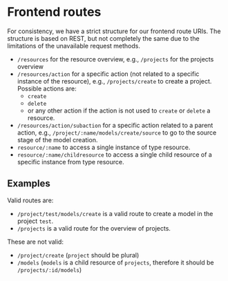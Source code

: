 <!--
 ~ SPDX-FileCopyrightText: Copyright DB Netz AG and the capella-collab-manager contributors
 ~ SPDX-License-Identifier: Apache-2.0
 -->

# Frontend routes

For consistency, we have a strict structure for our frontend route URIs.
The structure is based on REST, but not completely the same due to the limitations of the unavailable request methods.

- `/resources` for the resource overview, e.g., `/projects` for the projects overview
- `/resources/action` for a specific action (not related to a specific instance of the resource), e.g., `/projects/create` to create a project. Possible actions are:
  - `create`
  - `delete`
  - or any other action if the action is not used to `create` or `delete` a resource.
- `/resources/action/subaction` for a specific action related to a parent action, e.g., `/project/:name/models/create/source` to go to the source stage of the model creation.
- `resource/:name` to access a single instance of type resource.
- `resource/:name/childresource` to access a single child resource of a specific instance from type resource.

## Examples

Valid routes are:

- `/project/test/models/create` is a valid route to create a model in the project `test`.
- `/projects` is a valid route for the overview of projects.

These are not valid:

- `/project/create` (`project` should be plural)
- `/models` (`models` is a child resource of `projects`, therefore it should be `/projects/:id/models`)
